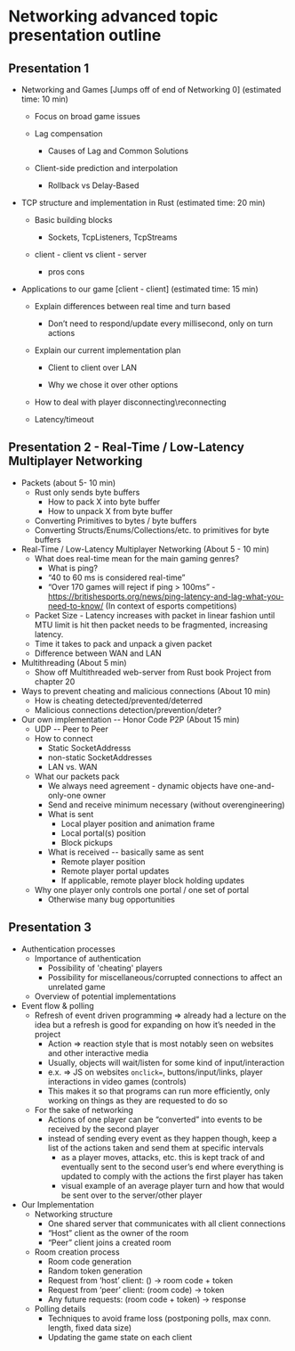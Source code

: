 # Networking advanced topic presentation outline

## Presentation 1

* Networking and Games [Jumps off of end of Networking 0]  (estimated time: 10 min)

	* Focus on broad game issues

	* Lag compensation

		* Causes of Lag and Common Solutions

	* Client-side prediction and interpolation

		* Rollback vs Delay-Based

* TCP structure and implementation in Rust  (estimated time: 20 min)

	* Basic building blocks

		* Sockets, TcpListeners, TcpStreams

	* client - client vs client - server

		* pros cons

* Applications to our game [client - client]  (estimated time: 15 min)

	* Explain differences between real time and turn based

		* Don’t need to respond/update every millisecond, only on turn actions

	* Explain our current implementation plan

		* Client to client over LAN

		* Why we chose it over other options

	* How to deal with player disconnecting\reconnecting

	* Latency/timeout

## Presentation 2 - Real-Time / Low-Latency Multiplayer Networking

* Packets (about 5- 10 min)
	* Rust only sends byte buffers
		* How to pack X into byte buffer
		* How to unpack X from byte buffer
	* Converting Primitives to bytes / byte buffers
	* Converting Structs/Enums/Collections/etc. to primitives for byte buffers
* Real-Time / Low-Latency Multiplayer Networking (About 5 - 10 min)
	* What does real-time mean for the main gaming genres?
		* What is ping?
		* “40 to 60 ms is considered real-time”
		* “Over 170 games will reject if ping > 100ms” - https://britishesports.org/news/ping-latency-and-lag-what-you-need-to-know/ (In context of esports competitions)
	* Packet Size - Latency increases with packet in linear fashion until MTU limit is hit then packet needs to be fragmented, increasing latency.
	* Time it takes to pack and unpack a given packet
	* Difference between WAN and LAN
* Multithreading (About 5 min)
	* Show off Multithreaded web-server from Rust book Project from chapter 20
* Ways to prevent cheating and malicious connections (About 10 min)
	* How is cheating detected/prevented/deterred
	* Malicious connections detection/prevention/deter?
* Our own implementation -- Honor Code P2P (About 15 min)
	* UDP -- Peer to Peer
	* How to connect
		* Static SocketAddresss
		* non-static SocketAddresses
		* LAN vs. WAN
	* What our packets pack
		* We always need agreement - dynamic objects have one-and-only-one owner
		* Send and receive minimum necessary (without overengineering)
		* What is sent
			* Local player position and animation frame
			* Local portal(s) position
			* Block pickups
		* What is received -- basically same as sent
			* Remote player position
			* Remote player portal updates
			* If applicable, remote player block holding updates
	* Why one player only controls one portal / one set of portal
		* Otherwise many bug opportunities

## Presentation 3

* Authentication processes
  * Importance of authentication
    * Possibility of 'cheating' players
    * Possibility for miscellaneous/corrupted connections to affect an unrelated game
  * Overview of potential implementations
* Event flow & polling
  * Refresh of event driven programming => already had a lecture on the idea but a refresh is good for expanding on how it’s needed in the project
    * Action => reaction style that is most notably seen on websites and other interactive media
    * Usually, objects will wait/listen for some kind of input/interaction
    * e.x. => JS on websites `onclick=`, buttons/input/links, player interactions in video games (controls)
    * This makes it so that programs can run more efficiently, only working on things as they are requested to do so
  * For the sake of networking
    * Actions of one player can be “converted” into events to be received by the second player
    * instead of sending every event as they happen though, keep a list of the actions taken and send them at specific intervals
      * as a player moves, attacks, etc. this is kept track of and eventually sent to the second user’s end where everything is updated to comply with the actions the first player has taken
      * visual example of an average player turn and how that would be sent over to the server/other player
* Our Implementation
  * Networking structure
    * One shared server that communicates with all client connections
    * “Host” client as the owner of the room
    * “Peer” client joins a created room
  * Room creation process
    * Room code generation
    * Random token generation
    * Request from ‘host’ client: () -> room code + token
    * Request from ‘peer’ client: (room code) -> token
    * Any future requests: (room code + token) -> response
  * Polling details
    * Techniques to avoid frame loss (postponing polls, max conn. length, fixed data size)
    * Updating the game state on each client

